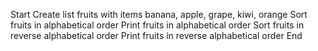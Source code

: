 Start
Create list fruits with items banana, apple, grape, kiwi, orange
Sort fruits in alphabetical order
Print fruits in alphabetical order
Sort fruits in reverse alphabetical order
Print fruits in reverse alphabetical order
End